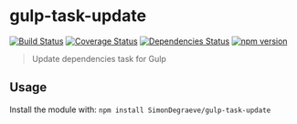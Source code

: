 # gulp-task-update

[![Build Status](https://travis-ci.org/SimonDegraeve/gulp-task-update.svg?branch=master)](https://travis-ci.org/SimonDegraeve/gulp-task-update) [![Coverage Status](https://img.shields.io/coveralls/SimonDegraeve/gulp-task-update.svg)](https://coveralls.io/r/SimonDegraeve/gulp-task-update) [![Dependencies Status](https://david-dm.org/SimonDegraeve/gulp-task-update.png)](https://david-dm.org/SimonDegraeve/gulp-task-update) [![npm version](https://badge.fury.io/js/gulp-task-update.svg)](http://badge.fury.io/js/gulp-task-update)

> Update dependencies task for Gulp

## Usage
Install the module with: `npm install SimonDegraeve/gulp-task-update`
